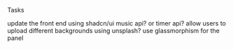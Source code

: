 Tasks

update the front end using shadcn/ui
music api? or timer api?
allow users to upload different backgrounds using unsplash?
use glassmorphism for the panel
